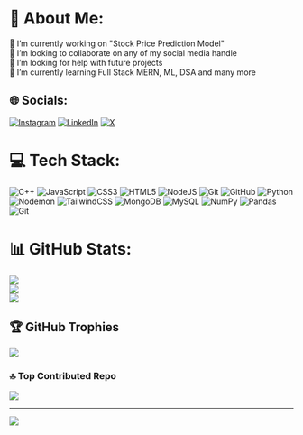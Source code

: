 # 💫 About Me:
🔭 I’m currently working on "Stock Price Prediction Model"<br>👯 I’m looking to collaborate on any of my social media handle<br>🤝 I’m looking for help with future projects<br>🌱 I’m currently learning Full Stack MERN, ML, DSA  and many more <br>


## 🌐 Socials:
[![Instagram](https://img.shields.io/badge/Instagram-%23E4405F.svg?logo=Instagram&logoColor=white)](https://instagram.com/san_mijing) [![LinkedIn](https://img.shields.io/badge/LinkedIn-%230077B5.svg?logo=linkedin&logoColor=white)](https://linkedin.com/in/san-mijing-brahma) [![X](https://img.shields.io/badge/X-black.svg?logo=X&logoColor=white)](https://x.com/@San_Mijing) 

# 💻 Tech Stack:
![C++](https://img.shields.io/badge/c++-%2300599C.svg?style=for-the-badge&logo=c%2B%2B&logoColor=white) ![JavaScript](https://img.shields.io/badge/javascript-%23323330.svg?style=for-the-badge&logo=javascript&logoColor=%23F7DF1E) ![CSS3](https://img.shields.io/badge/css3-%231572B6.svg?style=for-the-badge&logo=css3&logoColor=white) ![HTML5](https://img.shields.io/badge/html5-%23E34F26.svg?style=for-the-badge&logo=html5&logoColor=white) ![NodeJS](https://img.shields.io/badge/node.js-6DA55F?style=for-the-badge&logo=node.js&logoColor=white) ![Git](https://img.shields.io/badge/git-%23F05033.svg?style=for-the-badge&logo=git&logoColor=white) ![GitHub](https://img.shields.io/badge/github-%23121011.svg?style=for-the-badge&logo=github&logoColor=white) ![Python](https://img.shields.io/badge/python-3670A0?style=for-the-badge&logo=python&logoColor=ffdd54) ![Nodemon](https://img.shields.io/badge/NODEMON-%23323330.svg?style=for-the-badge&logo=nodemon&logoColor=%BBDEAD) ![TailwindCSS](https://img.shields.io/badge/tailwindcss-%2338B2AC.svg?style=for-the-badge&logo=tailwind-css&logoColor=white) ![MongoDB](https://img.shields.io/badge/MongoDB-%234ea94b.svg?style=for-the-badge&logo=mongodb&logoColor=white) ![MySQL](https://img.shields.io/badge/mysql-4479A1.svg?style=for-the-badge&logo=mysql&logoColor=white) ![NumPy](https://img.shields.io/badge/numpy-%23013243.svg?style=for-the-badge&logo=numpy&logoColor=white) ![Pandas](https://img.shields.io/badge/pandas-%23150458.svg?style=for-the-badge&logo=pandas&logoColor=white) ![Git](https://img.shields.io/badge/git-%23F05033.svg?style=for-the-badge&logo=git&logoColor=white)
# 📊 GitHub Stats:
![](https://github-readme-stats.vercel.app/api?username=sanmijingbrahma&theme=dark&hide_border=false&include_all_commits=false&count_private=true)<br/>
![](https://github-readme-streak-stats.herokuapp.com/?user=sanmijingbrahma&theme=dark&hide_border=false)<br/>
![](https://github-readme-stats.vercel.app/api/top-langs/?username=sanmijingbrahma&theme=dark&hide_border=false&include_all_commits=false&count_private=true&layout=compact)

## 🏆 GitHub Trophies
![](https://github-profile-trophy.vercel.app/?username=sanmijingbrahma&theme=yeblu&no-frame=false&no-bg=false&margin-w=4)

### 🔝 Top Contributed Repo
![](https://github-contributor-stats.vercel.app/api?username=sanmijingbrahma&limit=5&theme=dark&combine_all_yearly_contributions=true)

---
[![](https://visitcount.itsvg.in/api?id=sanmijingbrahma&icon=1&color=1)](https://visitcount.itsvg.in)

<!-- Proudly created with GPRM ( https://gprm.itsvg.in ) -->
